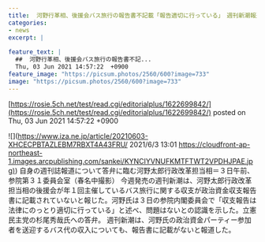 ```yaml
---
title:  河野行革相、後援会バス旅行の報告書不記載「報告適切に行っている」　週刊新潮報道  
categories:
- news
excerpt: |
  
feature_text: |
  ##  河野行革相、後援会バス旅行の報告書不記...
  Thu, 03 Jun 2021 14:57:22  +0900
feature_image: "https://picsum.photos/2560/600?image=733"
image: "https://picsum.photos/2560/600?image=733"
---
```


[https://rosie.5ch.net/test/read.cgi/editorialplus/1622699842/](https://rosie.5ch.net/test/read.cgi/editorialplus/1622699842/)
posted on Thu, 03 Jun 2021 14:57:22  +0900

<!--more-->

![](https://www.iza.ne.jp/article/20210603-XHCECPBTAZLEBM7RBXT4A43FRU/ 2021/6/3 13:01 [https://cloudfront-ap-northeast-1.images.arcpublishing.com/sankei/KYNCIYVNUFKMTFTWT2VPDHJPAE.jpg)](https://cloudfront-ap-northeast-1.images.arcpublishing.com/sankei/KYNCIYVNUFKMTFTWT2VPDHJPAE.jpg)) 自身の週刊誌報道について答弁に臨む河野太郎行政改革担当相＝３日午前、参院第３１委員会室（春名中撮影） 今週発売の週刊新潮は、河野太郎行政改革担当相の後援会が年１回主催しているバス旅行に関する収支が政治資金収支報告書に記載されていないと報じた。河野氏は３日の参院内閣委員会で「収支報告は法律にのっとり適切に行っている」と述べ、問題はないとの認識を示した。立憲民主党の杉尾秀哉氏への答弁。 週刊新潮は、河野氏の政治資金パーティー参加者を送迎するバス代の収入についても、報告書に記載がないと報道した。
